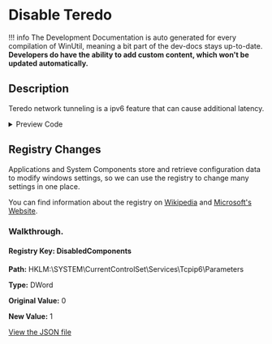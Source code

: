 # Disable Teredo


!!! info
     The Development Documentation is auto generated for every compilation of WinUtil, meaning a bit part of the dev-docs stays up-to-date. **Developers do have the ability to add custom content, which won't be updated automatically.**


## Description

Teredo network tunneling is a ipv6 feature that can cause additional latency.

<!-- BEGIN CUSTOM CONTENT -->

<!-- END CUSTOM CONTENT -->

<details>
<summary>Preview Code</summary>

```json
{
  "Content": "Disable Teredo",
  "Description": "Teredo network tunneling is a ipv6 feature that can cause additional latency.",
  "category": "Essential Tweaks",
  "panel": "1",
  "Order": "a005_",
  "registry": [
    {
      "Path": "HKLM:\\SYSTEM\\CurrentControlSet\\Services\\Tcpip6\\Parameters",
      "Name": "DisabledComponents",
      "Value": "1",
      "OriginalValue": "0",
      "Type": "DWord"
    }
  ],
  "InvokeScript": [
    "netsh interface teredo set state disabled"
  ],
  "UndoScript": [
    "netsh interface teredo set state default"
  ]
}
```
</details>

## Registry Changes
Applications and System Components store and retrieve configuration data to modify windows settings, so we can use the registry to change many settings in one place.

You can find information about the registry on [Wikipedia](https://www.wikiwand.com/en/Windows_Registry) and [Microsoft's Website](https://learn.microsoft.com/en-us/windows/win32/sysinfo/registry).
### Walkthrough.
#### Registry Key: DisabledComponents
**Path:** HKLM:\SYSTEM\CurrentControlSet\Services\Tcpip6\Parameters

**Type:** DWord

**Original Value:** 0

**New Value:** 1



<!-- BEGIN SECOND CUSTOM CONTENT -->

<!-- END SECOND CUSTOM CONTENT -->

[View the JSON file](https://github.com/ChrisTitusTech/winutil/tree/main/config/tweaks.json)

